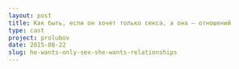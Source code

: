 ```yaml
---
layout: post
title: Как быть, если он хочет только секса, а она — отношений
type: cast
project: prolubov
date: 2015-08-22
slug: he-wants-only-sex-she-wants-relationships
---
```

